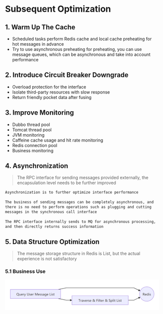 # Subsequent Optimization

## 1. Warm Up The Cache

* Scheduled tasks perform Redis cache and local cache preheating for hot messages in advance
* Try to use asynchronous preheating for preheating, you can use message queues, which can be asynchronous and take into account performance

## 2. Introduce Circuit Breaker Downgrade

* Overload protection for the interface
* Isolate third-party resources with slow response
* Return friendly pocket data after fusing

## 3. Improve Monitoring

* Dubbo thread pool
* Tomcat thread pool
* JVM monitoring
* Caffeine cache usage and hit rate monitoring
* Redis connection pool
* Business monitoring

## 4. Asynchronization
> The RPC interface for sending messages provided externally, the encapsulation level needs to be further improved

```
Asynchronization is to further optimize interface performance

The business of sending messages can be completely asynchronous, and there is no need to perform operations such as plugging and cutting messages in the synchronous call interface

The RPC interface internally sends to MQ for asynchronous processing, and then directly returns success information
```

## 5. Data Structure Optimization
> The message storage structure in Redis is List, but the actual experience is not satisfactory

### 5.1 Business Use

![Feed Streaming Design (5) - Business Use](../../Material/image/Feed%20Streaming%20Design%20(5)%20-%20Business%20Use.png)